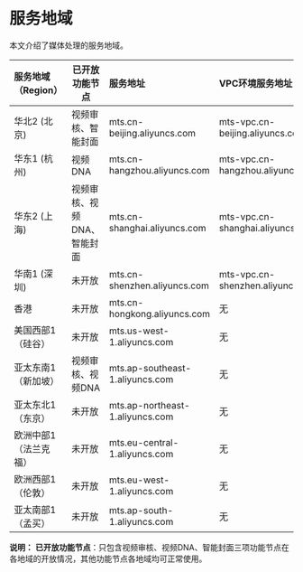 # 服务地域

本文介绍了媒体处理的服务地域。

|服务地域（Region）|已开放功能节点|服务地址|VPC环境服务地址|
|:-----------|-------|:---|:--------|
|华北2 \(北京\)|视频审核、智能封面|mts.cn-beijing.aliyuncs.com|mts-vpc.cn-beijing.aliyuncs.com|
|华东1 \(杭州\)|视频DNA|mts.cn-hangzhou.aliyuncs.com|mts-vpc.cn-hangzhou.aliyuncs.com|
|华东2 \(上海\)|视频审核、视频DNA、智能封面|mts.cn-shanghai.aliyuncs.com|mts-vpc.cn-shanghai.aliyuncs.com|
|华南1 \(深圳\)|未开放|mts.cn-shenzhen.aliyuncs.com|mts-vpc.cn-shenzhen.aliyuncs.com|
|香港|未开放|mts.cn-hongkong.aliyuncs.com|无|
|美国西部1（硅谷）|未开放|mts.us-west-1.aliyuncs.com|无|
|亚太东南1（新加坡）|视频审核、视频DNA|mts.ap-southeast-1.aliyuncs.com|无|
|亚太东北1（东京）|未开放|mts.ap-northeast-1.aliyuncs.com|无|
|欧洲中部1（法兰克福）|未开放|mts.eu-central-1.aliyuncs.com|无|
|欧洲西部1（伦敦）|未开放|mts.eu-west-1.aliyuncs.com|无|
|亚太南部1（孟买）|未开放|mts.ap-south-1.aliyuncs.com|无|

**说明：** **已开放功能节点**：只包含视频审核、视频DNA、智能封面三项功能节点在各地域的开放情况，其他功能节点各地域均可正常使用。

